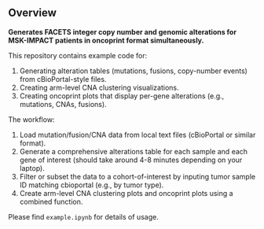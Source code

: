 ## Overview

**Generates FACETS integer copy number and genomic alterations for MSK-IMPACT patients in oncoprint format simultaneously.** 

This repository contains example code for:
1.	Generating alteration tables (mutations, fusions, copy-number events) from cBioPortal-style files.
2.	Creating arm-level CNA clustering visualizations.
3.	Creating oncoprint plots that display per-gene alterations (e.g., mutations, CNAs, fusions).

The workflow:
1.	Load mutation/fusion/CNA data from local text files (cBioPortal or similar format).
2.	Generate a comprehensive alterations table for each sample and each gene of interest (should take around 4-8 minutes depending on your laptop).
3.	Filter or subset the data to a cohort-of-interest by inputing tumor sample ID matching cbioportal (e.g., by tumor type).
4.	Create arm-level CNA clustering plots and oncoprint plots using a combined function.

Please find `example.ipynb` for details of usage.